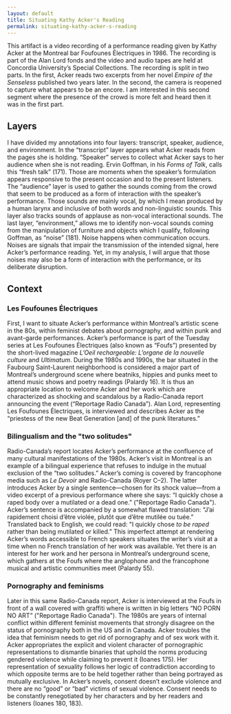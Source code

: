 ```yaml
---
layout: default
title: Situating Kathy Acker's Reading
permalink: situating-kathy-acker-s-reading
---
```

<!-- Add an essay or interpretive material below this line,
using HTML or markdown.  Do not modify this file above this line -->

This artifact is a video recording of a performance reading given by Kathy Acker at the Montreal bar Foufounes Électriques in 1986. The recording is part of the Alan Lord fonds and the video and audio tapes are held at Concordia University’s Special Collections. The recording is split in two parts. In the first, Acker reads two excerpts from her novel *Empire of the Senseless* published two years later. In the second, the camera is reopened to capture what appears to be an encore. I am interested in this second segment where the presence of the crowd is more felt and heard then it was in the first part. 

## Layers

I have divided my annotations into four layers: transcript, speaker, audience, and environment. In the “transcript” layer appears what Acker reads from the pages she is holding. “Speaker” serves to collect what Acker says to her audience when she is not reading. Ervin Goffman, in his *Forms of Talk*, calls this “fresh talk” (171). Those are moments when the speaker’s formulation appears responsive to the present occasion and to the present listeners. The “audience” layer is used to gather the sounds coming from the crowd that seem to be produced as a form of interaction with the speaker’s performance. Those sounds are mainly vocal, by which I mean produced by a human larynx and inclusive of both words and non-linguistic sounds. This layer also tracks sounds of applause as non-vocal interactional sounds. The last layer, “environment,” allows me to identify non-vocal sounds coming from the manipulation of furniture and objects which I qualify, following Goffman, as “noise” (181). Noise happens when communication occurs. Noises are signals that impair the transmission of the intended signal, here Acker’s performance reading. Yet, in my analysis, I will argue that those noises may also be a form of interaction with the performance, or its deliberate disruption. 

## Context
### Les Foufounes Électriques

First, I want to situate Acker’s performance within Montreal’s artistic scene in the 80s, within feminist debates about pornography, and within punk and avant-garde performances. Acker’s performance is part of the Tuesday series at Les Foufounes Électriques (also known as “Foufs”) presented by the short-lived magazine *L’Oeil rechargeable: L’organe de la nouvelle culture* and *Ultimatum*. During the 1980s and 1990s, the bar situated in the Faubourg Saint-Laurent neighborhood is considered a major part of Montreal’s underground scene where beatniks, hippies and punks meet to attend music shows and poetry readings (Palardy 16). It is thus an appropriate location to welcome Acker and her work which are characterized as shocking and scandalous by a Radio-Canada report announcing the event (“Reportage Radio Canada”). Alan Lord, representing Les Foufounes Électriques, is interviewed and describes Acker as the “priestess of the new Beat Generation \[and\] of the punk literatures.”

### Bilingualism and the "two solitudes"

Radio-Canada’s report locates Acker’s performance at the confluence of many cultural manifestations of the 1980s. Acker’s visit in Montreal is an example of a bilingual experience that refuses to indulge in the mutual exclusion of the “two solitudes.” Acker’s coming is covered by francophone media such as *Le Devoir* and Radio-Canada (Royer C–2). The latter introduces Acker by a single sentence—chosen for its shock value—from a video excerpt of a previous performance where she says: “I quickly chose a raped body over a mutilated or a dead one.” ("Reportage Radio Canada"). Acker’s sentence is accompanied by a somewhat flawed translation: “J’ai rapidement choisi d’être violée, plutôt que d’être mutilée ou tuée.” Translated back to English, we could read: "I quickly chose *to be raped* rather than being mutilated or killed.” This imperfect attempt at rendering Acker’s words accessible to French speakers situates the writer’s visit at a time when no French translation of her work was available. Yet there is an interest for her work and her persona in Montreal’s underground scene, which gathers at the Foufs where the anglophone and the francophone musical and artistic communities meet (Palardy 55). 

### Pornography and feminisms

Later in this same Radio-Canada report, Acker is interviewed at the Foufs in front of a wall covered with graffiti where is written in big letters “NO PORN NO ART” ("Reportage Radio Canada"). The 1980s are years of internal conflict within different feminist movements that strongly disagree on the status of pornography both in the US and in Canada. Acker troubles the idea that feminism needs to get rid of pornography and of sex work with it. Acker appropriates the explicit and violent character of pornographic representations to dismantle binaries that uphold the norms producing gendered violence while claiming to prevent it (Ioanes 175). Her representation of sexuality follows her logic of contradiction according to which opposite terms are to be held together rather than being portrayed as mutually exclusive. In Acker’s novels, consent doesn’t exclude violence and there are no “good” or “bad” victims of sexual violence. Consent needs to be constantly renegotiated by her characters and by her readers and listeners (Ioanes 180, 183). 

